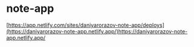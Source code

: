 # note-app

[https://app.netlify.com/sites/daniyarorazov-note-app/deploys](https://daniyarorazov-note-app.netlify.app/)https://daniyarorazov-note-app.netlify.app/
